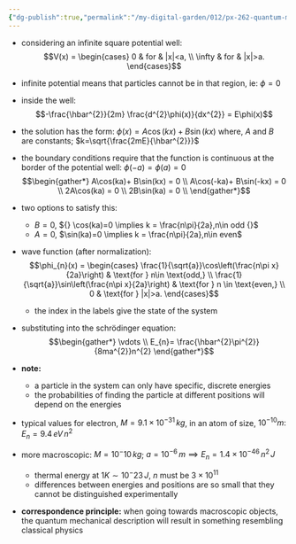 ```yaml
---
{"dg-publish":true,"permalink":"/my-digital-garden/012/px-262-quantum-mechanics/b-introduction/px-262-b4-particle-in-an-infinite-square-well/","created":"2024-11-25T10:50:32.000+00:00","updated":"2024-11-26T01:30:54.474+00:00"}
---
```


- considering an infinite square potential well: 
  $$V(x) = \begin{cases} 0 & for & |x|<a, \\ \infty & for & |x|>a. \end{cases}$$
- infinite potential means that particles cannot be in that region, ie: $\phi =0$
- inside the well: 
  $$-\frac{\hbar^{2}}{2m} \frac{d^{2}\phi(x)}{dx^{2}} = E\phi(x)$$
- the solution has the form: $\phi(x) = A\cos(kx)+B\sin(kx)$
	where, $A$ and $B$ are constants; $k=\sqrt{\frac{2mE}{\hbar^{2}}}$
- the boundary conditions require that the function is continuous at the border of the potential well: $\phi(-a) = \phi(a)=0$
$$\begin{gather*}
	A\cos(ka)+ B\sin(kx) = 0 \\
	A\cos(-ka)+ B\sin(-kx) = 0 \\
	2A\cos(ka) = 0 \\
	2B\sin(ka) = 0 \\
\end{gather*}$$
- two options to satisfy this: 
	- $B=0$, ${} \cos(ka)=0 \implies k = \frac{n\pi}{2a},n\in odd {}$
	- ${} A=0$, $\sin(ka)=0 \implies k = \frac{n\pi}{2a},n\in even$

- wave function (after normalization): 
  $$\phi_{n}(x) = \begin{cases}
	 \frac{1}{\sqrt{a}}\cos\left(\frac{n\pi x}{2a}\right) & \text{for } n\in \text{odd,} \\
	\frac{1}{\sqrt{a}}\sin\left(\frac{n\pi x}{2a}\right) & \text{for } n \in \text{even,} \\
	0 & \text{for } |x|>a.
	\end{cases}$$
	- the index in the labels give the state of the system

- substituting into the schrödinger equation: 
  $$\begin{gather*}
\vdots \\
E_{n}= \frac{\hbar^{2}\pi^{2}}{8ma^{2}}n^{2}
\end{gather*}$$
- **note:** 
	- a particle in the system can only have specific, discrete energies
	- the probabilities of finding the particle at different positions will depend on the energies

- typical values for electron, $M=9.1\times10^{-31}\,kg$, in an atom of size, $10^{-10}m:$ $E_{n}=9.4\,eV\,n^{2}$

- more macroscopic: $M=10^-10\,kg$; $a = 10^{-6}\,m \implies E_{n}= 1.4\times10^{-46}\,n^{2}\,J$
	- thermal energy at $1K \sim 10^-23\,J$, $n$ must be $3\times10^{11}$
	- differences between energies and positions are so small that they cannot be distinguished experimentally

- **correspondence principle:** when going towards macroscopic objects, the quantum mechanical description will result in something resembling classical physics
